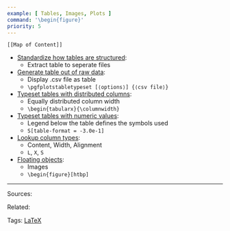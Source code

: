 ```yaml
---
example: [ Tables, Images, Plots ]
command: '\begin{figure}'
priority: 5
---
```


```dynamic-embed
[[Map of Content]]
```


<ul class="dataview list-view-ul"><li><span><a aria-label-position="top" aria-label="notes/Standardize how tables are structured.md" data-href="notes/Standardize how tables are structured.md" href="notes/Standardize how tables are structured.md" class="internal-link" target="_blank" rel="noopener">Standardize how tables are structured</a></span>: <ul class="dataview dataview-ul dataview-result-list-ul"><li class="dataview-result-list-li"><span>Extract table to seperate files</span></li></ul></li><li><span><a aria-label-position="top" aria-label="notes/Generate table out of raw data.md" data-href="notes/Generate table out of raw data.md" href="notes/Generate table out of raw data.md" class="internal-link" target="_blank" rel="noopener">Generate table out of raw data</a></span>: <ul class="dataview dataview-ul dataview-result-list-ul"><li class="dataview-result-list-li"><span>Display .csv file as table</span></li><li class="dataview-result-list-li"><span><code>\pgfplotstabletypeset [⟨options⟩] {⟨csv file⟩}</code></span></li></ul></li><li><span><a aria-label-position="top" aria-label="notes/Typeset tables with distributed columns.md" data-href="notes/Typeset tables with distributed columns.md" href="notes/Typeset tables with distributed columns.md" class="internal-link" target="_blank" rel="noopener">Typeset tables with distributed columns</a></span>: <ul class="dataview dataview-ul dataview-result-list-ul"><li class="dataview-result-list-li"><span>Equally distributed column width</span></li><li class="dataview-result-list-li"><span><code>\begin{tabularx}{\columnwidth}</code></span></li></ul></li><li><span><a aria-label-position="top" aria-label="notes/Typeset tables with numeric values.md" data-href="notes/Typeset tables with numeric values.md" href="notes/Typeset tables with numeric values.md" class="internal-link" target="_blank" rel="noopener">Typeset tables with numeric values</a></span>: <ul class="dataview dataview-ul dataview-result-list-ul"><li class="dataview-result-list-li"><span>Legend below the table defines the symbols used</span></li><li class="dataview-result-list-li"><span><code>S[table-format = -3.0e-1]</code></span></li></ul></li><li><span><a aria-label-position="top" aria-label="notes/Lookup column types.md" data-href="notes/Lookup column types.md" href="notes/Lookup column types.md" class="internal-link" target="_blank" rel="noopener">Lookup column types</a></span>: <ul class="dataview dataview-ul dataview-result-list-ul"><li class="dataview-result-list-li"><span>Content, Width, Alignment</span></li><li class="dataview-result-list-li"><span><code>L</code>, <code>X</code>, <code>S</code></span></li></ul></li><li><span><a aria-label-position="top" aria-label="notes/Floating objects.md" data-href="notes/Floating objects.md" href="notes/Floating objects.md" class="internal-link" target="_blank" rel="noopener">Floating objects</a></span>: <ul class="dataview dataview-ul dataview-result-list-ul"><li class="dataview-result-list-li"><span>Images</span></li><li class="dataview-result-list-li"><span><code>\begin{figure}[htbp]</code></span></li></ul></li></ul>


---


Sources:

Related:

Tags:
[LaTeX](LaTeX.md)